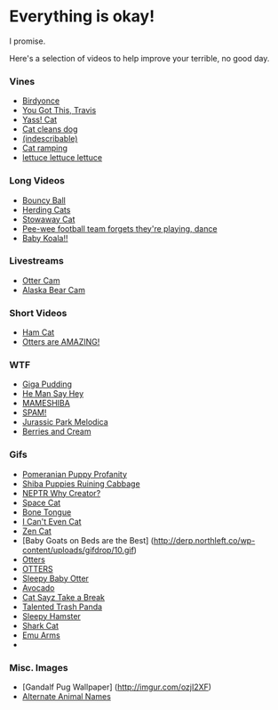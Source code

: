 # Everything is okay!

I promise.

Here's a selection of videos to help improve your terrible, no good day.

### Vines
* [Birdyonce](https://vine.co/v/eiPzmHEEUHm)
* [You Got This, Travis](https://vine.co/v/O6gHdtYPqij)
* [Yass! Cat](https://vine.co/v/OzQaIO0IOiu)
* [Cat cleans dog](https://vine.co/v/OBVAqnMDe7I)
* [(indescribable)](https://www.tumblr.com/video/strawberry-taffy/122569405641/500/)
* [Cat ramping](https://vine.co/v/O2bqlMVvp0u)
* [lettuce lettuce lettuce](https://www.youtube.com/watch?v=VP5kC9fJAUE)

### Long Videos
* [Bouncy Ball](https://vimeo.com/14504562)
* [Herding Cats](https://www.youtube.com/watch?v=vCB7RqGS684)
* [Stowaway Cat](https://youtu.be/J_8mdH20qTQ)
* [Pee-wee football team forgets they're playing, dance](https://www.youtube.com/watch?v=o0S3TMWJZt0)
* [Baby Koala!!](https://www.youtube.com/watch?time_continue=2&v=cU8v4vZbFPc)

### Livestreams
* [Otter Cam](http://www.montereybayaquarium.org/animals-and-experiences/live-web-cams/sea-otter-cam)
* [Alaska Bear Cam](http://explore.org/live-cams/player/river-watch-brown-bear-salmon-cams)

### Short Videos
* [Ham Cat](https://www.youtube.com/watch?v=79qqhX8Vxc0)
* [Otters are AMAZING!](http://www.businessinsider.com/otters-are-one-of-the-smartest-species-on-the-planet-2015-10)


### WTF
* [Giga Pudding](https://youtu.be/9sEI1AUFJKw)
* [He Man Say Hey](https://youtu.be/iWw5YdW57Es)
* [MAMESHIBA](https://www.youtube.com/watch?v=wjsZbnTNB8c)
* [SPAM!](https://www.youtube.com/watch?v=4owMJAHqpHY)
* [Jurassic Park Melodica](https://www.youtube.com/watch?v=-w-58hQ9dLk)
* [Berries and Cream](https://www.youtube.com/watch?v=hsPFyoEpGVA)

### Gifs
* [Pomeranian Puppy Profanity](http://i.imgur.com/OV65Vo5.gif)
* [Shiba Puppies Ruining Cabbage](http://s3-ec.buzzfed.com/static/2014-06/19/17/enhanced/webdr02/anigif_enhanced-22021-1403212682-15.gif)
* [NEPTR Why Creator?](http://media.tumblr.com/tumblr_m8h44tYXlG1qba9rro1_500.gif)
* [Space Cat](http://2.bp.blogspot.com/-Aa-MvSjZ-TM/UgYsX-k3LtI/AAAAAAAABOY/Yu_FGdmTbpo/s1600/cat-meme-space-cat-wow-cat-amazing-stars-galaxy-cat_thumb.gif)
* [Bone Tongue](http://derp.northleft.co/wp-content/uploads/gifdrop/43.gif)
* [I Can't Even Cat](http://derp.northleft.co/wp-content/uploads/gifdrop/2v.gif)
* [Zen Cat](http://derp.northleft.co/wp-content/uploads/gifdrop/1i.gif)
* [Baby Goats on Beds are the Best] (http://derp.northleft.co/wp-content/uploads/gifdrop/10.gif)
* [Otters](http://38.media.tumblr.com/7f098be163aeb030238098f2d1aa1bd4/tumblr_nlux6pHgNE1tlb56zo1_400.gif)
* [OTTERS](http://minhonoo.tumblr.com/post/95848904029/river-otters-at-the-zoological-botanical-garden)
* [Sleepy Baby Otter](http://imgur.com/gallery/7XrkOhf)
* [Avocado](https://33.media.tumblr.com/07b00df16a910359a331e158b79dfa72/tumblr_nvi6nw9PAE1s5wnpzo1_500.gif)
* [Cat Sayz Take a Break](http://i.imgur.com/eagMT.gif)
* [Talented Trash Panda](http://imgur.com/LdGASfu)
* [Sleepy Hamster](http://i.imgur.com/3jCw9AA.gif)
* [Shark Cat](http://i.imgur.com/vn4mMZJ.gifv)
* [Emu Arms](http://i.imgur.com/eUGI1oW.gifv)
*

### Misc. Images
* [Gandalf Pug Wallpaper] (http://imgur.com/ozjI2XF)
* [Alternate Animal Names](http://imgur.com/gallery/xgAdk)
